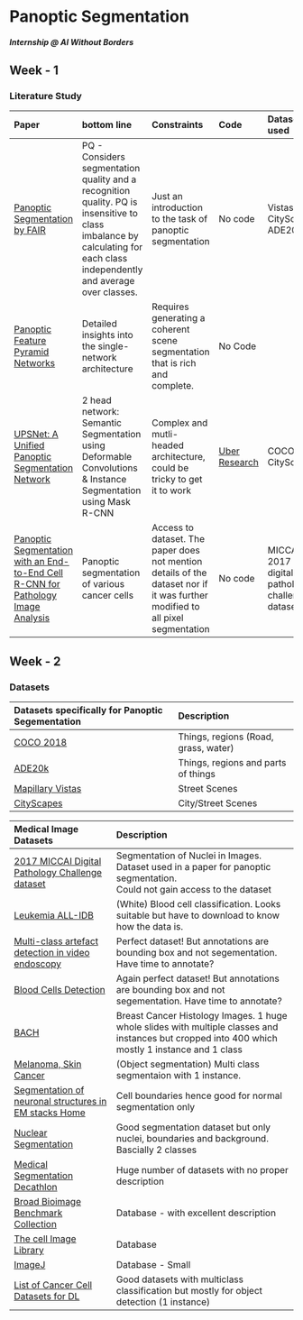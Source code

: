 # Panoptic Segmentation   
##### Internship @ AI Without Borders   

## Week - 1 
### Literature Study

|  Paper | bottom line | Constraints | Code | Dataset used |
| :--- | :--- | :--- | :--- | :--- |
|  [Panoptic Segmentation by FAIR](https://arxiv.org/pdf/1801.00868v3.pdf "Panoptic Segmentation by FAIR") | PQ - Considers segmentation quality and a recognition quality. PQ is insensitive to class imbalance by calculating for each class independently and average over classes. | Just an introduction to the task of panoptic segmentation | No code | Vistas, CityScapes, ADE20k |
|  [Panoptic Feature Pyramid Networks](https://arxiv.org/pdf/1901.02446.pdf "Panoptic Feature Pyramid Networks") | Detailed insights into the single-network architecture | Requires generating a coherent scene segmentation that is rich and complete. | No Code |  |
|  [UPSNet: A Unified Panoptic Segmentation Network](https://arxiv.org/pdf/1901.03784v2.pdf "UPSNet: A Unified Panoptic Segmentation Network<br/>") | 2 head network: Semantic Segmentation using Deformable Convolutions & Instance Segmentation using Mask R-CNN  | Complex and mutli-headed architecture, could be tricky to get it to work | [Uber Research](https://github.com/uber-research/UPSNet "Uber Research") | COCO, CityScapes |
|  [Panoptic Segmentation with an End-to-End Cell R-CNN for Pathology Image Analysis](https://link.springer.com/chapter/10.1007/978-3-030-00934-2_27) | Panoptic segmentation of various cancer cells | Access to dataset. The paper does not mention details of the dataset nor if it was further modified to all pixel segmentation | No code | MICCAI 2017 digital pathology challenge dataset |



## Week - 2
### Datasets

|  Datasets specifically for Panoptic Segementation | Description |
| :--- | :--- |
|  [COCO 2018](http://cocodataset.org/index.htm#panoptic-2018 "COCO 2018") | Things, regions (Road, grass, water) |
|  [ADE20k](https://groups.csail.mit.edu/vision/datasets/ADE20K/ "ADE20k") | Things, regions and parts of things |
|  [Mapillary Vistas](https://www.mapillary.com/dataset/vistas "Mapillary Vistas") | Street Scenes |
|  [CityScapes](https://www.cityscapes-dataset.com/benchmarks/#panoptic-scene-labeling-task "CityScapes") | City/Street Scenes |

|  Medical Image Datasets | Description |
| :--- | :--- |
|  [2017 MICCAI Digital Pathology Challenge dataset](http://miccai.cloudapp.net/competitions/83 "2017 MICCAI Digital Pathology Challenge dataset") | Segmentation of Nuclei in Images. Dataset used in a paper for panoptic segmentation.<br/>Could not gain access to the dataset |
|  [Leukemia ALL-IDB](https://homes.di.unimi.it/scotti/all/ "Leukemia ALL-IDB") | (White) Blood cell classification. Looks suitable but have to download to know how the data is. |
|  [Multi-class artefact detection in video endoscopy](https://ead2019.grand-challenge.org/EAD2019/ "Multi-class artefact detection in video endoscopy") | Perfect dataset! But annotations are bounding box and not segementation. Have time to annotate? |
|  [ Blood Cells Detection](https://github.com/Shenggan/BCCD_Dataset " Blood Cells Detection") | Again perfect dataset! But annotations are bounding box and not segementation. Have time to annotate? |
|  [BACH](https://iciar2018-challenge.grand-challenge.org/Dataset/ "BACH") | Breast Cancer Histology Images. 1 huge whole slides with multiple classes and instances but cropped into 400 which mostly 1 instance and 1 class |
|  [Melanoma, Skin Cancer](https://challenge2018.isic-archive.com/task1/training/ "Melanoma, Skin Cancer") | (Object segmentation)  Multi class segmentaion with 1 instance. |
|  [Segmentation of neuronal structures in EM stacks Home](http://brainiac2.mit.edu/isbi_challenge/ "Segmentation of neuronal structures in EM stacks Home") | Cell boundaries hence good for normal segmentation only |
|  [Nuclear Segmentation](https://www.dropbox.com/s/j3154xgkkpkri9w/IEEE_TMI_NuceliSegmentation.pdf?dl=0 "Nuclear Segmentation") | Good segmentation dataset but only nuclei, boundaries and background. Bascially 2 classes |
|  [Medical Segmentation Decathlon](https://decathlon-10.grand-challenge.org/ "Medical Segmentation Decathlon") | Huge number of datasets with no proper description |
|  [Broad Bioimage Benchmark Collection](https://data.broadinstitute.org/bbbc/image_sets.html "Broad Bioimage Benchmark Collection") | Database - with excellent description |
|  [The cell Image Library](http://cellimagelibrary.org/pages/datasets "The cell Image Library") | Database |
|  [ImageJ](https://imagej.net/Public_data_sets "ImageJ") | Database - Small |
|  [List of Cancer Cell Datasets for DL](http://www.andrewjanowczyk.com/deep-learning/ "List of Cancer Cell Datasets for DL") | Good datasets with multiclass classification but mostly for object detection (1 instance) |
